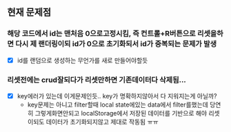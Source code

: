 ## 현재 문제점

### 해당 코드에서 id는 맨처음 0으로고정시킴, 즉 컨트롤+R버튼으로 리셋을하면 다시 제 랜더링이되 id가 0으로 초기화되서 id가 중복되는 문제가 발생

- [x] id를 랜덤으로 생성하는 무언가를 새로 만들어야할듯

### 리셋전에는 crud잘되다가 리셋만하면 기존데이터다 삭제됨...

- [x] key에러가 있는데 이게문제인듯.. key가 명확하지않아서 다 지워지는게 아닐까?
  - key문제는 아니고 filter할때 local state에있는 data에서 filter를했는데 당연히 그렇게화면안되고 localStorage에서 저장된 데이터를 기반으로 해야 리셋이되도 데이터가 초기화되지않고 제대로 작동됨 ㅠㅠ
